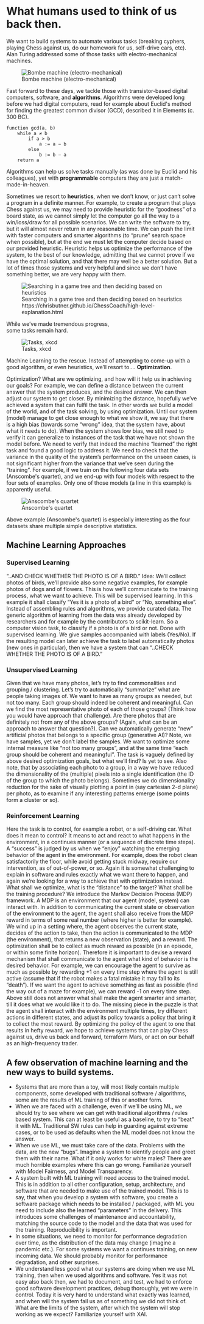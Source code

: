 # What humans used to think of us back then.

We want to build systems to automate various tasks (breaking cyphers, playing Chess against us, do our homework for us, self-drive cars, etc). Alan Turing addressed some of those tasks with electro-mechanical machines.

<figure style="width:60%">
    <img src="images/bombe.jpg" title="Bombe machine (electro-mechanical)"/>
    <figcaption>Bombe machine (electro-mechanical)</figcaption>
</figure>

Fast forward to these days, we tackle those with transistor-based digital computers, software, and **algorithms**. Algorithms were developed long before we had digital computers, read for example about Euclid's method for finding the greatest common divisor (GCD), described it in Elements (c. 300 BC).

``` title="Euclid's method for finding the greatest common divisor (GCD)"
function gcd(a, b)
    while a ≠ b 
        if a > b
            a := a − b
        else
            b := b − a
    return a
```

Algorithms can help us solve tasks manually (as was done by Euclid and his colleagues), yet with **programmable** computers they are just a match-made-in-heaven.

Sometimes we resort to **heuristics**, when we don’t know, or just can’t solve a program in a definite manner. For example, to create a program that plays Chess against us, we may need to provide heuristic for the “goodness” of a board state, as we cannot simply let the computer go all the way to a win/loss/draw for all possible scenarios. We can write the software to try, but it will almost never return in any reasonable time. We can push the limit with faster computers and smarter algorithms (to “prune” search space when possible), but at the end we must let the computer decide based on our provided heuristic. Heuristic helps us optimize the performance of the system, to the best of our knowledge, admitting that we cannot prove if we have the optimal solution, and that there may well be a better solution. But a lot of times those systems and very helpful and since we don’t have something better, we are very happy with them.

<figure>
    <img src="images/chess_search.png" title="Searching in a game tree and then deciding based on heuristics"/>
    <figcaption>Searching in a game tree and then deciding based on heuristics https://chrisbutner.github.io/ChessCoach/high-level-explanation.html</figcaption>
</figure>

While we’ve made tremendous progress,  
some tasks remain hard.

<figure>
    <img src="images/1425_tasks_xkcd.png" title="Tasks, xkcd"/>
    <figcaption>Tasks, xkcd</figcaption>
</figure>

Machine Learning to the rescue. Instead of attempting to come-up with a good algorithm, or even heuristics, we’ll resort to…. **Optimization**.

Optimization? What are we optimizing, and how will it help us in achieving our goals?
For example, we can define a distance between the current answer that the system produces, and the desired answer. We can then adjust our system to get closer. By minimizing the distance, hopefully we’ve achieved a system that can fulfil the task. In other words we build a model of the world, and of the task solving, by using optimization.
Until our system (model) manage to get close enough to what we show it, we say that there is a high bias (towards some “wrong” idea, that the system have, about what it needs to do).
When the system shows low bias, we still need to verify it can generalize to instances of the task that we have not shown the model before. We need to verify that indeed the machine “learned” the right task and found a good logic to address it. We need to check that the variance in the quality of the system’s performance on the unseen cases, is not significant higher from the variance that we’ve seen during the “training”. For example, if we train on the following four data sets (Anscombe's quartet), and we end-up with four models with respect to the four sets of examples. Only one of those models (a line in this example) is apparently useful.

<figure>
    <img src="images/Anscombes_quartet.png" title="Anscombe's quartet"/>
    <figcaption>Anscombe's quartet</figcaption>
</figure>

 Above example (Anscombe's quartet) is especially interesting as the four datasets share multiple  simple descriptive statistics.

## Machine Learning Approaches

### Supervised Learning
“..AND CHECK WHETHER THE PHOTO IS OF A BIRD.”
Idea: We’ll collect photos of birds, we’ll provide also some negative examples, for example photos of dogs and of flowers. This is how we’ll communicate to the training process, what we want to achieve.
This will be supervised learning. In this example it shall classify “Yes it is a photo of a bird” or “No, something else”.
Instead of assembling rules and algorithms, we provide curated data. The generic algorithm of learning from the data was already developed by researchers and for example by the contributors to scikit-learn.
So a computer vision task, to classify if a photo is of a bird or not. Done with supervised learning. We give samples accompanied with labels (Yes/No). If the resulting model can later achieve the task to label automatically photos (new ones in particular), then we have a system that can “..CHECK WHETHER THE PHOTO IS OF A BIRD.”

### Unsupervised Learning 

Given that we have many photos, let’s try to find commonalities and grouping / clustering. Let’s try to automatically “summarize” what are people taking images of. We want to have as many groups as needed, but not too many. Each group should indeed be coherent and meaningful. Can we find the most representative photo of each of those groups? (Think how you would have approach that challenge). Are there photos that are definitely not from any of the above groups? (Again, what can be an approach to answer that question?). Can we automatically generate “new” artificial photos that belongs to a specific group (generative AI)?
Note, we have samples, yet we don’t label the samples. We want to optimize some internal measure like “not too many groups”, and at the same time “each group should be coherent and meaningful”. The task is vaguely defined by above desired optimization goals, but what we’ll find? Is yet to see.
Also note, that by associating each photo to a group, in a way we have reduced the dimensionality of the (multiple) pixels into a single identification (the ID of the group to which the photo belongs). Sometimes we do dimensionality reduction for the sake of visually plotting a point in (say cartesian 2-d plane) per photo, as to examine if any interesting patterns emerge (some points form a cluster or so).
   
### Reinforcement Learning

Here the task is to control, for example a robot, or a self-driving car. What does it mean to control? It means  to act and react to what happens in the environment, in a continues manner (or a sequence of discrete time steps). A “success” is judged by us when we “enjoy” watching the emerging behavior of the agent in the environment. For example, does the robot clean satisfactorily the floor, while avoid getting stuck midway, require our intervention, as of out-of-power, or so.
Again it is somewhat challenging to explain in software and rules exactly what we want there to happen, and again we’re looking for a way to achieve that with optimization instead. What shall we optimize, what is the “distance” to the target? What shall be the training procedure?
We introduce the Markov Decision Process (MDP) framework. A MDP is an environment that our agent (model, system) can interact with. In addition to communicating the current state or observation of the environment to the agent, the agent shall also receive from the MDP reward in terms of some real number (where higher is better for example). We wind up in a setting where, the agent observes the current state, decides of the action to take, then the action is communicated to the MDP (the environment), that returns a new observation (state), and a reward. The optimization shall be to collect as much reward as possible (in an episode, or within some finite horizon). Therefore it is important to devise a reward mechanism that shall communicate to the agent what kind of behavior is the desired behavior. For example, we can encourage the agent to survive as much as possible by rewarding +1 on every time step where the agent is still active (assume that if the robot makes a fatal mistake it may fall to its “death”). If we want the agent to achieve something as fast as possible (find the way out of a maze for example), we can reward -1 on every time step.
Above still does not answer what shall make the agent smarter and smarter, till it does what we would like it to do. The missing piece in the puzzle is that the agent shall interact with the environment multiple times, try different actions in different states, and adjust its policy towards a policy that bring it to collect the most reward.
By optimizing the policy of the agent to one that results in hefty reward, we hope to achieve systems that can play Chess against us, drive us back and forward, terraform Mars, or act on our behalf as an high-frequency trader.

## A few observation of machine learning and the new ways to build systems.

- Systems that are more than a toy, will most likely contain multiple components, some developed with traditional software / algorithms, some are the results of ML training of this or another form.
- When we are faced with a challenge, even if we’ll be using ML, we should try to see where we can get with traditional algorithms / rules based system. This can at least be useful as a baseline, to try to “beat” it with ML. Traditional SW rules can help in guarding against extreme cases, or to be used as defaults when the ML model does not know the answer.
- When we use ML, we must take care of the data. Problems with the data, are the new “bugs”. Imagine a system to identify people and greet them with their name. What if it only works for white males? There are much horrible examples where this can go wrong. Familiarize yourself with Model Fairness, and Model Transparency. 
- A system built with ML training will need access to the trained model. This is in addition to all other configuration, setup, architecture, and software that are needed to make use of the trained model. This is to say, that when you develop a system with software, you create a software package which needs to be installed / packaged, with ML you need to include also the learned “parameters” in the delivery. This introduces some challenges of maintenance and accountability, matching the source code to the model and the data that was used for the training. Reproducibility is important.
- In some situations, we need to monitor for performance degradation over time, as the distribution of the data may change (imagine a pandemic etc.). For some systems we want a continues training, on new incoming data. We should probably monitor for performance degradation, and other surprises.
- We understand less good what our systems are doing when we use ML training, then when we used algorithms and software. Yes it was not easy also back then, we had to document, and test, we had to enforce good software development practices, debug thoroughly, yet we were in control. Today it is very hard to understand what exactly was learned, and when will the system fail us as of something we did not think of. What are the limits of the system, after which the system will stop working as we expect? Familiarize yourself with XAI.
